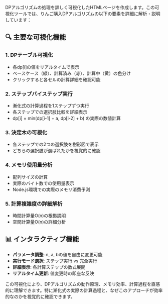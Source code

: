 DPアルゴリズムの処理を詳しく可視化したHTMLページを作成します。この可視化ツールでは、りんご購入DPアルゴリズムの以下の要素を詳細に解析・説明しています：

## 🔍 主要な可視化機能

### 1. **DPテーブル可視化**

- 各dp[i]の値をリアルタイムで表示
- ベースケース（緑）、計算済み（赤）、計算中（黄）の色分け
- クリックすると各セルの計算詳細を確認可能

### 2. **ステップバイステップ実行**

- 漸化式の計算過程を1ステップずつ実行
- 各ステップでの選択肢比較を詳細表示
- dp[i] = min(dp[i-1] + a, dp[i-2] + b) の実際の数値計算

### 3. **決定木の可視化**

- 各ステップでの2つの選択肢を樹形図で表示
- どちらの選択肢が選ばれたかを視覚的に確認

### 4. **メモリ使用量分析**

- 配列サイズの計算
- 実際のバイト数での使用量表示
- Node.js環境での実際のメモリ消費予測

### 5. **計算複雑度の詳細解析**

- 時間計算量O(n)の根拠説明
- 空間計算量O(n)の詳細分析

## 📊 インタラクティブ機能

- **パラメータ調整**: n, a, bの値を自由に変更可能
- **実行モード選択**: ステップ実行 vs 完全実行
- **詳細表示**: 各計算ステップの数式展開
- **リアルタイム更新**: 値変更時の即座な反映

この可視化により、DPアルゴリズムの動作原理、メモリ効率、計算過程を直感的に理解できます。特に漸化式の実際の計算過程と、なぜこのアプローチが効率的なのかを視覚的に確認できます。
